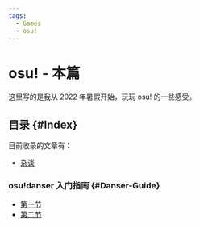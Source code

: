 ```yaml
---
tags:
  - Games
  - osu!
---
```


# osu! - 本篇

这里写的是我从 2022 年暑假开始，玩玩 osu! 的一些感受。

## 目录 {#Index}

目前收录的文章有：

- [杂谈](/osu/misc)

### osu!danser 入门指南 {#Danser-Guide}

- [第一节](/osu/danser-wiki/danser-1)
- [第二节](/osu/danser-wiki/danser-2)

